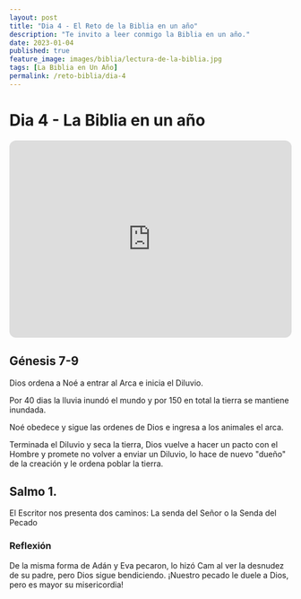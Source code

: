 ```yaml
---
layout: post
title: "Dia 4 - El Reto de la Biblia en un año"
description: "Te invito a leer conmigo la Biblia en un año."
date: 2023-01-04
published: true
feature_image: images/biblia/lectura-de-la-biblia.jpg
tags: [La Biblia en Un Año]
permalink: /reto-biblia/dia-4
---
```


# Dia 4 - La Biblia en un año
<iframe style="border-radius:12px" src="https://open.spotify.com/embed/episode/3GRa9xYMziZfBDdWSueo17?utm_source=generator" width="100%" height="352" frameBorder="0" allowfullscreen="" allow="autoplay; clipboard-write; encrypted-media; fullscreen; picture-in-picture" loading="lazy"></iframe>

## Génesis 7-9
Dios ordena a Noé a entrar al Arca e inicia el Diluvio.

Por 40 dias la lluvia inundó el mundo y por 150 en total la tierra se mantiene inundada.

Noé obedece y sigue las ordenes de Dios e ingresa a los animales el arca.

Terminada el Diluvio y seca la tierra, Dios vuelve a hacer un pacto con el Hombre y promete no volver a enviar un Diluvio, lo hace de nuevo "dueño" de la creación y le ordena poblar la tierra.

## Salmo 1.
El Escritor nos presenta dos caminos: La senda del Señor o la Senda del Pecado

### Reflexión
De la misma forma de Adán y Eva pecaron, lo hizó Cam al ver la desnudez de su padre, pero Dios sigue bendiciendo. ¡Nuestro pecado le duele a Dios, pero es mayor su misericordia!